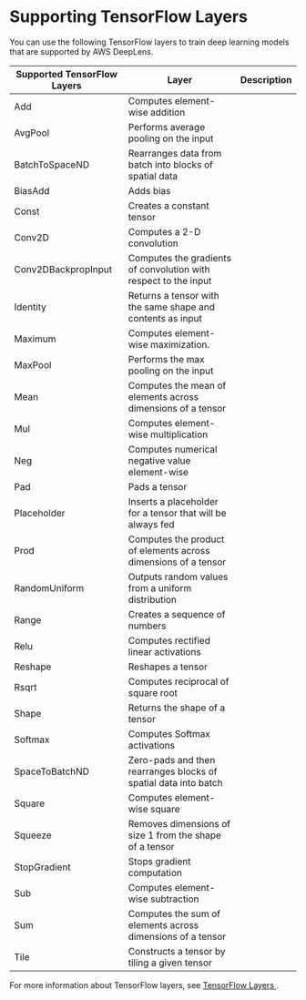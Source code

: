 # Supporting TensorFlow Layers<a name="deeplens-supported-framework-tensorflow-layers"></a>

You can use the following TensorFlow layers to train deep learning models that are supported by AWS DeepLens\.


| Supported TensorFlow Layers |  Layer | Description | 
| --- | --- | --- | 
|   Add   | Computes element\-wise addition | 
|  AvgPool   | Performs average pooling on the input | 
|   BatchToSpaceND   | Rearranges data from batch into blocks of spatial data | 
|  BiasAdd   | Adds bias | 
|   Const   | Creates a constant tensor | 
|   Conv2D   | Computes a 2\-D convolution | 
|   Conv2DBackpropInput   | Computes the gradients of convolution with respect to the input | 
|   Identity   | Returns a tensor with the same shape and contents as input | 
|   Maximum   | Computes element\-wise maximization\. | 
|   MaxPool   | Performs the max pooling on the input | 
|   Mean   | Computes the mean of elements across dimensions of a tensor | 
|   Mul   | Computes element\-wise multiplication | 
| Neg | Computes numerical negative value element\-wise | 
|   Pad  | Pads a tensor | 
|  Placeholder   | Inserts a placeholder for a tensor that will be always fed | 
|   Prod   | Computes the product of elements across dimensions of a tensor | 
|  RandomUniform   | Outputs random values from a uniform distribution | 
|   Range   | Creates a sequence of numbers | 
|   Relu   | Computes rectified linear activations | 
|   Reshape   | Reshapes a tensor | 
|   Rsqrt   | Computes reciprocal of square root | 
|   Shape   | Returns the shape of a tensor | 
|   Softmax   | Computes Softmax activations | 
|   SpaceToBatchND   | Zero\-pads and then rearranges blocks of spatial data into batch | 
|   Square   | Computes element\-wise square | 
|   Squeeze  | Removes dimensions of size 1 from the shape of a tensor | 
|   StopGradient   | Stops gradient computation | 
|   Sub   | Computes element\-wise subtraction | 
|   Sum   | Computes the sum of elements across dimensions of a tensor | 
|   Tile   | Constructs a tensor by tiling a given tensor | 

 For more information about TensorFlow layers, see [TensorFlow Layers ](https://www.tensorflow.org/api_docs/python/tf/layers)\. 